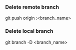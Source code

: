 ### Delete remote branch
git push origin :<branch_name>

### Delete local branch
git branch -D <branch_name>
